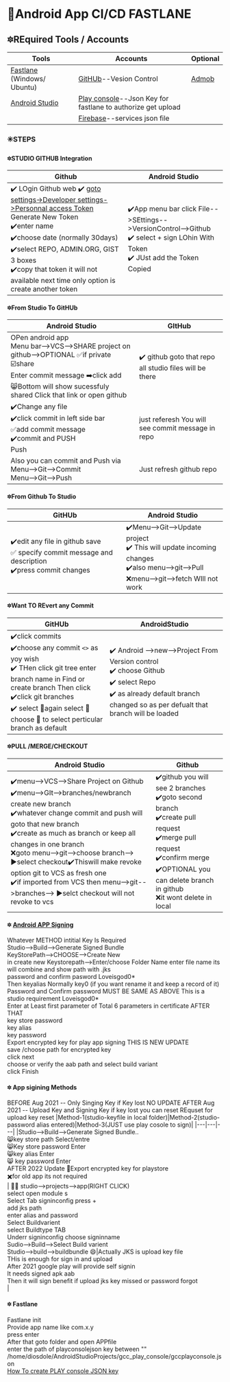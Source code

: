 # 🍍Android App CI/CD FASTLANE
## 🔯REquired Tools / Accounts
|Tools|Accounts|Optional|
|---|---|---|
|[Fastlane](https://fastlane.tools/) (Windows/ Ubuntu) |[GitHUb]()--Vesion Control |[Admob]()|
|[Android Studio]() |[Play console]()--Json Key for fastlane to authorize get upload| |
| |[Firebase]()--services json file | |

### ✳️STEPS
#### 🔯STUDIO GITHUB Integration
| Github | Android Studio |
|---|---|
|:heavy_check_mark: LOgin Github web :heavy_check_mark: [goto settings->Developer settings->Personnal access Token](https://github.com/settings/tokens) Generate New Token<br/> :heavy_check_mark:enter name<br/> :heavy_check_mark:choose date (normally 30days)<br/> :heavy_check_mark:select REPO, ADMIN.ORG, GIST 3 boxes<br/>:heavy_check_mark:copy that token it will not available next time only option is create another token<br/>|:heavy_check_mark:App menu bar click File-->SEttings-->VersionControl-->Github<br/> :heavy_check_mark: select + sign LOhin With Token<br/> :heavy_check_mark: JUst add the Token Copied <br/>|
#### 🔯From Studio To GitHUb
|Android Studio| GItHub|
|---|---|
|OPen android app<br/>Menu bar-->VCS-->SHARE project on github-->OPTIONAL ✅if private ☑️share<br/>Enter commit message ➡️click add<br/> 😸Bottom will show sucessfuly shared Click that link or open github| :heavy_check_mark: github goto that repo all studio files will be there |
|:heavy_check_mark:Change any file <br/>:heavy_check_mark:click commit in left side bar<br/> ✅add commit message<br/> ✔️commit and PUSH<br/>Push<br/>|just referesh You will see commit message in repo|
|Also you can commit and Push via <br/>Menu-->Git-->Commit<br/>Menu-->Git-->Push<br/>|Just refresh github repo|

#### 🔯From Github To Studio

|GitHUb|Android Studio|
|---|---|
|:heavy_check_mark:edit any file in github save<br/>✅ specify commit message and description<br/>:heavy_check_mark:press commit changes<br/>|✔️Menu-->Git-->Update project <br/>:heavy_check_mark: This will update incoming changes<br/>:heavy_check_mark:also menu-->git-->Pull<br/> :x:menu-->git-->fetch WIll not work<br/>|

#### 🔯Want TO REvert any Commit
|GitHUb|AndroidStudio|
|---|---|
|:heavy_check_mark:click commits<br/>:heavy_check_mark:choose any commit ```<>``` as yoy wish<br/>:heavy_check_mark: THen click git tree enter branch name in Find or create branch Then click<br/>:heavy_check_mark:click git branches <br/>:heavy_check_mark: select 🔄again select 🔄 choose 🔽 to select perticular branch as default<br/>| :heavy_check_mark: Android -->new-->Project From Version control<br/> :heavy_check_mark: choose Github <br/> :heavy_check_mark: select Repo<br/>:heavy_check_mark: as already default branch changed so as per defualt that branch will be loaded|

#### 🔯PULL /MERGE/CHECKOUT
|Android Studio| Github|
|---|---|
|:heavy_check_mark:menu-->VCS-->Share Project on Github<br/>:heavy_check_mark:menu-->GIt-->branches/newbranch create new branch<br/>:heavy_check_mark:whatever change commit and push will goto that new branch<br/>:heavy_check_mark:create as much as branch or keep all changes in one branch<br/>:x:goto menu-->git-->choose branch--> ▶️select checkout:heavy_check_mark:Thiswill make revoke option git to VCS as fresh one<br/>:heavy_check_mark:if imported from VCS then menu-->git-->branches--> ▶️selct checkout will not revoke to vcs<br/> |:heavy_check_mark:github you will see 2 branches <br/>:heavy_check_mark:goto second branch <br/>:heavy_check_mark:create pull request<br/>:heavy_check_mark:merge pull request<br/>:heavy_check_mark:confirm merge<br/>:heavy_check_mark:OPTIONAL you can delete branch in github<br/>:x:it wont delete in local|

#### 🔯 [Android APP Signing](https://developer.android.com/studio/publish/app-signing)
Whatever METHOD intitial Key Is Required<br/>
Studio-->Build-->Generate Signed Bundle<br/>
KeyStorePath-->CHOOSE-->Create New<br/>
in create new Keystorepath-->Enter/choose Folder Name enter file name its will combine and show path with .jks<br/>
password and confirm pasword Loveisgod0*<br/>
Then keyalias Normally key0 (if you want rename it and keep a record of it)<br/>
Password and Confirm password MUST BE SAME AS ABOVE This is a studio requirement Loveisgod0*<br/>
Enter at Least first parameter of Total 6 parameters in certificate AFTER THAT<br/>
key store password<br/>
key alias<br/>
key password<br/>
Export encrypted key for play app signing THIS IS NEW UPDATE<br/>
save /choose path for encrypted key<br/>
click next<br/>
choose or verify the aab path and select build variant<br/>
click Finish<br/>

#### 🔯  App sigining Methods
BEFORE Aug 2021 -- Only Singing Key if Key lost NO UPDATE
AFTER Aug 2021 -- Upload Key and Signing Key if key lost you can reset REquset for upload key reset
|Method-1(studio-keyfile in local folder)|Method-2(studio-password alias entered)|Method-3(JUST use play cosole to sign)|
|---|---|---|
|Studio-->Build-->Generate Signed Bundle..<br/>😸key store path Select/entre <br/>😸Key store password Enter <br/>😸key alias Enter <br/>😸 key password Enter <br/>AFTER 2022 Update 🧮Export encrypted key for playstore <br/> ✖️for old app its not required<br/>| 🧑‍🎨 studio-->projects-->app(RIGHT CLICK) <br/>select open module s<br/>Select Tab signinconfig press +<br/> add jks path<br> enter alias and password <br/>Select Buildvarient<br/>select Buildtype TAB<Br/>Underr signinconfig choose signinname<br/>Sudio-->Build-->Select Build varient<br/>Studio-->build-->buildbundle 😄|Actually JKS is upload key file<br/> THis is enough for sign in and upload<br/>After 2021 google play will provide self signin<br/>It needs signed apk aab<br/>Then it will sign benefit if upload jks key missed or password forgot<br/>|

#### 🔯 Fastlane
Fastlane init<br/>
Provide app name like com.x.y<br/>
press enter<br/>
After that goto folder and open APPfile <br/>
enter the path of playconsolejson key between ""<br/>
/home/diosdole/AndroidStudioProjects/gcc_play_console/gccplayconsole.json<br/>
[How To create PLAY console JSON key]()



